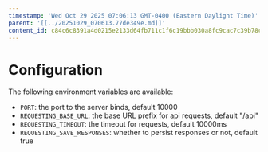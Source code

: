 ```yaml
---
timestamp: 'Wed Oct 29 2025 07:06:13 GMT-0400 (Eastern Daylight Time)'
parent: '[[../20251029_070613.77de349e.md]]'
content_id: c84c6c8391a4d0215e2133d64fb711c1f6c19bbb030a8fc9cac7c39b78c4ad07
---
```


# Configuration

The following environment variables are available:

* `PORT`: the port to the server binds, default 10000
* `REQUESTING_BASE_URL`: the base URL prefix for api requests, default "/api"
* `REQUESTING_TIMEOUT`: the timeout for requests, default 10000ms
* `REQUESTING_SAVE_RESPONSES`: whether to persist responses or not, default true
